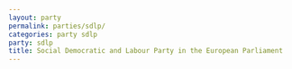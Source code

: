 ```yaml
---
layout: party
permalink: parties/sdlp/
categories: party sdlp
party: sdlp
title: Social Democratic and Labour Party in the European Parliament
---
```

